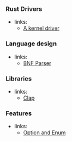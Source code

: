 ### Rust Drivers
- links:
    - [A kernel driver](https://not-matthias.github.io/kernel-driver-with-rust/)

### Language design
- links:
    - [BNF Parser](https://github.com/shnewto/bnf)

### Libraries
- links:
    - [Clap](https://blog.logrocket.com/command-line-argument-parsing-rust-using-clap/)

### Features
- links:
    - [Option and Enum](https://blog.logrocket.com/understanding-rust-option-results-enums/)
